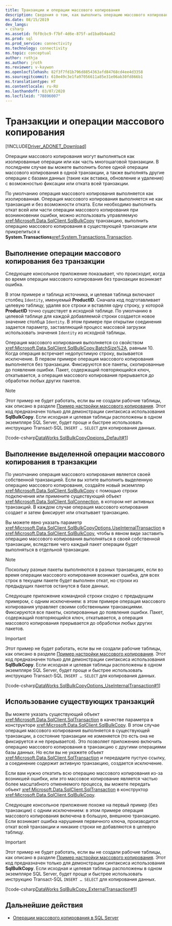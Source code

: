 ```yaml
---
title: Транзакции и операции массового копирования
description: Сведения о том, как выполнить операцию массового копирования в рамках транзакции, в том числе как зафиксировать или откатить эту транзакцию.
ms.date: 08/15/2019
dev_langs:
- csharp
ms.assetid: f6f0cbc9-f7bf-4d6e-875f-ad1ba0b4aa62
ms.prod: sql
ms.prod_service: connectivity
ms.technology: connectivity
ms.topic: conceptual
author: rothja
ms.author: jroth
ms.reviewer: v-kaywon
ms.openlocfilehash: 82f3f7fd1b796d8854363afd84768cd4ee4d3358
ms.sourcegitcommit: 610e49c3e1fa97056611a85e31e06ab30fd866b1
ms.translationtype: HT
ms.contentlocale: ru-RU
ms.lasthandoff: 03/07/2020
ms.locfileid: "78896007"
---
```

# <a name="transaction-and-bulk-copy-operations"></a>Транзакции и операции массового копирования

[!INCLUDE[Driver_ADONET_Download](../../../includes/driver_adonet_download.md)]

Операции массового копирования могут выполняться как изолированные операции или как часть многошаговой транзакции. В последнем случае вы можете выполнить более одной операции массового копирования в одной транзакции, а также выполнять другие операции с базами данных (такие как вставка, обновление и удаление) с возможностью фиксации или отката всей транзакции.  
  
По умолчанию операция массового копирования выполняется как изолированная. Операция массового копирования выполняется не как транзакция и без возможности отката. Если необходимо выполнить откат всей или части операции массового копирования при возникновении ошибки, можно использовать управляемую <xref:Microsoft.Data.SqlClient.SqlBulkCopy> транзакцию, выполнить операцию массового копирования в существующей транзакции или прикрепиться к **System.Transactions**<xref:System.Transactions.Transaction>.  
  
## <a name="performing-a-non-transacted-bulk-copy-operation"></a>Выполнение операции массового копирования без транзакции  
Следующее консольное приложение показывает, что происходит, когда во время операции массового копирования без транзакции возникает ошибка.  
  
В этом примере и таблица источника, и целевая таблица включают столбец `Identity`, именуемый **ProductID**. Сначала код подготавливает целевую таблицу, удаляя все строки и вставляя одну строку, у которой **ProductID** точно существует в исходной таблице. По умолчанию в целевой таблице для каждой добавляемой строки создается новое значение столбца `Identity`. В этом примере при открытии соединения задается параметр, заставляющий процесс массовой загрузки использовать значения `Identity` из исходной таблицы.  
  
Операция массового копирования выполняется со свойством <xref:Microsoft.Data.SqlClient.SqlBulkCopy.BatchSize%2A>, равным 10. Когда операция встречает недопустимую строку, вызывается исключение. В первом примере операция массового копирования выполняется без транзакции. Фиксируются все пакеты, скопированные до появления ошибки. Пакет, содержащий повторяющийся ключ, откатывается, а операция массового копирования прерывается до обработки любых других пакетов.  
  
> [!NOTE]
>  Этот пример не будет работать, если вы не создали рабочие таблицы, как описано в разделе [Пример настройки массового копирования](bulk-copy-example-setup.md). Этот код предназначен только для демонстрации синтаксиса использования **SqlBulkCopy**. Если исходная и целевая таблицы расположены в одном экземпляре SQL Server, будет проще и быстрее использовать инструкцию Transact-SQL `INSERT … SELECT` для копирования данных.  
  
[!code-csharp[DataWorks SqlBulkCopyOpeions_Default#1](~/../sqlclient/doc/samples/SqlBulkCopyOptions_Default.cs#1)]
  
## <a name="performing-a-dedicated-bulk-copy-operation-in-a-transaction"></a>Выполнение выделенной операции массового копирования в транзакции  
По умолчанию операция массового копирования является своей собственной транзакцией. Если вы хотите выполнить выделенную операцию массового копирования, создайте новый экземпляр <xref:Microsoft.Data.SqlClient.SqlBulkCopy> с помощью строки подключения или примените существующий объект <xref:Microsoft.Data.SqlClient.SqlConnection>, в котором нет активных транзакций. В каждом случае операция массового копирования создает и затем фиксирует или откатывает транзакцию.  
  
Вы можете явно указать параметр <xref:Microsoft.Data.SqlClient.SqlBulkCopyOptions.UseInternalTransaction> в <xref:Microsoft.Data.SqlClient.SqlBulkCopy>, чтобы в явном виде заставить операцию массового копирования выполняться в своей собственной транзакции, вследствие чего каждый пакет операции будет выполняться в отдельной транзакции.  
  
> [!NOTE]
>  Поскольку разные пакеты выполняются в разных транзакциях, если во время операции массового копирования возникает ошибка, для всех строк в текущем пакете будет выполнен откат, но строки из предыдущих пакетов останутся в базе данных.  
  
Следующее приложение командной строки сходно с предыдущим примером, с одним исключением: в этом примере операция массового копирования управляет своими собственными транзакциями. Фиксируются все пакеты, скопированные до появления ошибки. Пакет, содержащий повторяющийся ключ, откатывается, а операция массового копирования прерывается до обработки любых других пакетов.  
  
> [!IMPORTANT]
>  Этот пример не будет работать, если вы не создали рабочие таблицы, как описано в разделе [Пример настройки массового копирования](bulk-copy-example-setup.md). Этот код предназначен только для демонстрации синтаксиса использования **SqlBulkCopy**. Если исходная и целевая таблицы расположены в одном экземпляре SQL Server, будет проще и быстрее использовать инструкцию Transact-SQL `INSERT … SELECT` для копирования данных.  
  
[!code-csharp[DataWorks SqlBulkCopyOptions_UseInternalTransaction#1](~/../sqlclient/doc/samples/SqlBulkCopyOptions_UseInternalTransaction.cs#1)]
  
## <a name="using-existing-transactions"></a>Использование существующих транзакций  
Вы можете указать существующий объект <xref:Microsoft.Data.SqlClient.SqlTransaction> в качестве параметра в конструкторе <xref:Microsoft.Data.SqlClient.SqlBulkCopy>. В этом случае операция массового копирования выполняется в существующей транзакции, а состояние транзакции не изменяется (то есть она не фиксируется и не прерывается). Это позволяет приложению включить операцию массового копирования в транзакцию с другими операциями базы данных. Но если вы не укажете объект <xref:Microsoft.Data.SqlClient.SqlTransaction> и передадите пустую ссылку, а соединение содержит активную транзакцию, создается исключение.  
  
Если вам нужно откатить всю операцию массового копирования из-за возникшей ошибки, или это массовое копирование является частью более масштабного отменяемого процесса, вы можете передать объект <xref:Microsoft.Data.SqlClient.SqlTransaction> в конструктор <xref:Microsoft.Data.SqlClient.SqlBulkCopy>.  
  
Следующее консольное приложение похоже на первый пример (без транзакции) с одним исключением: в этом примере операция массового копирования включена в большую, внешнюю транзакцию. Если возникает ошибка нарушения первичного ключа, производится откат всей транзакции и никакие строки не добавляются в целевую таблицу.  
  
> [!IMPORTANT]
>  Этот пример не будет работать, если вы не создали рабочие таблицы, как описано в разделе [Пример настройки массового копирования](bulk-copy-example-setup.md). Этот код предназначен только для демонстрации синтаксиса использования **SqlBulkCopy**. Если исходная и целевая таблицы расположены в одном экземпляре SQL Server, будет проще и быстрее использовать инструкцию Transact-SQL `INSERT … SELECT` для копирования данных.  
  
[!code-csharp[DataWorks SqlBulkCopy_ExternalTransaction#1](~/../sqlclient/doc/samples/SqlBulkCopy_ExternalTransaction.cs#1)]
  
## <a name="next-steps"></a>Дальнейшие действия
- [Операции массового копирования в SQL Server](bulk-copy-operations-sql-server.md)

